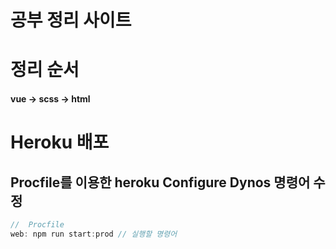 # 공부 정리 사이트

# 정리 순서

#### vue -> scss -> html




# Heroku 배포

## Procfile를 이용한 heroku Configure Dynos 명령어 수정

```js
//  Procfile
web: npm run start:prod // 실행할 명령어
```

